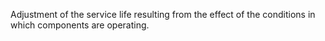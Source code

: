 Adjustment of the service life resulting from the effect of the conditions in which components are operating.

